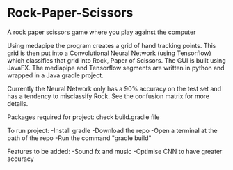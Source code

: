 # Rock-Paper-Scissors
 
A rock paper scissors game where you play against the computer

Using medapipe the program creates a grid of hand tracking points. This grid is then put into a Convolutional Neural Network (using Tensorflow) which classifies that grid into Rock, Paper of Scissors. The GUI is built using JavaFX. The mediapipe and Tensorflow segments are written in python and wrapped in a Java gradle project.

Currently the Neural Network only has a 90% accuracy on the test set and has a tendency to misclassify Rock. See the confusion matrix for more details.

Packages required for project: check build.gradle file

To run project: 
-Install gradle
-Download the repo
-Open a terminal at the path of the repo
-Run the command "gradle build"

Features to be added:
-Sound fx and music
-Optimise CNN to have greater accuracy